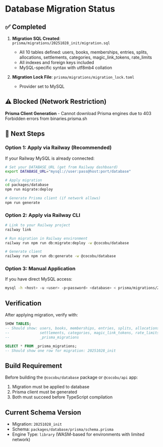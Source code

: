 # Database Migration Status

## ✅ Completed

1. **Migration SQL Created**: `prisma/migrations/20251028_init/migration.sql`
   - All 10 tables defined: users, books, memberships, entries, splits, allocations, settlements, categories, magic_link_tokens, rate_limits
   - All indexes and foreign keys included
   - MySQL-specific syntax with utf8mb4 collation

2. **Migration Lock File**: `prisma/migrations/migration_lock.toml`
   - Provider set to MySQL

## ⚠️ Blocked (Network Restriction)

**Prisma Client Generation** - Cannot download Prisma engines due to 403 Forbidden errors from binaries.prisma.sh

## 🔄 Next Steps

### Option 1: Apply via Railway (Recommended)

If your Railway MySQL is already connected:

```bash
# Set your DATABASE_URL (get from Railway dashboard)
export DATABASE_URL="mysql://user:pass@host:port/database"

# Apply migration
cd packages/database
npm run migrate:deploy

# Generate Prisma client (if network allows)
npm run generate
```

### Option 2: Apply via Railway CLI

```bash
# Link to your Railway project
railway link

# Run migration in Railway environment
railway run npm run db:migrate:deploy -w @cocobu/database

# Generate client
railway run npm run db:generate -w @cocobu/database
```

### Option 3: Manual Application

If you have direct MySQL access:

```bash
mysql -h <host> -u <user> -p<password> <database> < prisma/migrations/20251028_init/migration.sql
```

## Verification

After applying migration, verify with:

```sql
SHOW TABLES;
-- Should show: users, books, memberships, entries, splits, allocations,
--              settlements, categories, magic_link_tokens, rate_limits,
--              _prisma_migrations

SELECT * FROM _prisma_migrations;
-- Should show one row for migration: 20251028_init
```

## Build Requirement

Before building the `@cocobu/database` package or `@cocobu/api` app:
1. Migration must be applied to database
2. Prisma client must be generated
3. Both must succeed before TypeScript compilation

## Current Schema Version

- Migration: `20251028_init`
- Schema: `packages/database/prisma/schema.prisma`
- Engine Type: `library` (WASM-based for environments with limited network)
